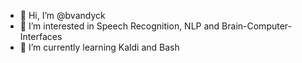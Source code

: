 - 👋 Hi, I’m @bvandyck
- 👀 I’m interested in Speech Recognition, NLP and Brain-Computer-Interfaces
- 🌱 I’m currently learning Kaldi and Bash 

<!---
bvandyck/bvandyck is a ✨ special ✨ repository because its `README.md` (this file) appears on your GitHub profile.
You can click the Preview link to take a look at your changes.
- 💞️ I’m looking to collaborate on 
- 📫 How to reach me .
--->
